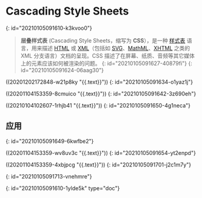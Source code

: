 # Cascading Style Sheets
{: id="20210105091610-k3kvoo0"}

> **层叠样式表** (Cascading Style Sheets，缩写为 **CSS**），是一种 [样式表](https://developer.mozilla.org/zh-CN/docs/DOM/stylesheet) 语言，用来描述 [HTML](https://developer.mozilla.org/zh-CN/docs/HTML "The HyperText Mark-up Language") 或 [XML](https://developer.mozilla.org/zh-CN/docs/XML_介绍 "zh-CN/docs/XML")（包括如 [SVG](https://developer.mozilla.org/zh-CN/docs/SVG "zh-CN/docs/SVG")、[MathML](https://developer.mozilla.org/zh-CN/docs/Web/MathML)、[XHTML](https://developer.mozilla.org/zh-CN/docs/XHTML "zh-CN/docs/XHTML") 之类的 XML 分支语言）文档的呈现。CSS 描述了在屏幕、纸质、音频等其它媒体上的元素应该如何被渲染的问题。
> {: id="20210105091627-40879fi"}
{: id="20210105091624-06aag30"}

((20201202172848-w21p8ky "{{.text}}"))
{: id="20210105091634-o1yaz1j"}

((20201104153359-8cmuico "{{.text}}"))
{: id="20210105091642-3z690eh"}

((20210104102607-1rhjb41 "{{.text}}"))
{: id="20210105091650-4g1neca"}

## 应用
{: id="20210105091649-6kwfbe2"}

((20201104153359-wv8uv3c "{{.text}}"))
{: id="20210105091654-yt2enpd"}

((20201104153359-4xbjpcg "{{.text}}"))
{: id="20210105091701-j2c1m7y"}

{: id="20210105091713-vnehmre"}


{: id="20210105091610-1ylde5k" type="doc"}
